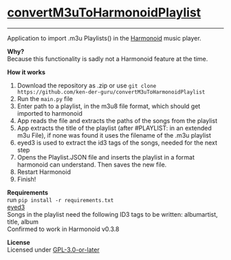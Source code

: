 # [convertM3uToHarmonoidPlaylist](https://github.com/ken-der-guru/convertM3uToHarmonoidPlaylist#convertm3utoharmonoidplaylist)
___

Application to import .m3u Playlists() in the [Harmonoid](https://github.com/harmonoid/harmonoid) music player.

**Why?**\
Because this functionality is sadly not a Harmonoid feature at the time.

**How it works**
1. Download the repository as .zip or use `git clone https://github.com/ken-der-guru/convertM3uToHarmonoidPlaylist`
2. Run the `main.py` file
3. Enter path to a playlist, in the m3u8 file format, which should get imported to harmonoid
4. App reads the file and extracts the paths of the songs from the playlist
5. App extracts the title of the playlist (after #PLAYLIST: in an extended m3u File), if none was found it uses the filename of the .m3u playlist
6. eyed3 is used to extract the id3 tags of the songs, needed for the next step
7. Opens the Playlist.JSON file and inserts the playlist in a format harmonoid can understand. Then saves the new file.
8. Restart Harmonoid
9. Finish!

**Requirements**\
run `pip install -r requirements.txt`\
[eyed3](https://eyed3.readthedocs.io/en/latest/)\
Songs in the playlist need the following ID3 tags to be written: albumartist, title, album\
Confirmed to work in Harmonoid v0.3.8

**License**\
Licensed under [GPL-3.0-or-later](LICENSE.txt)